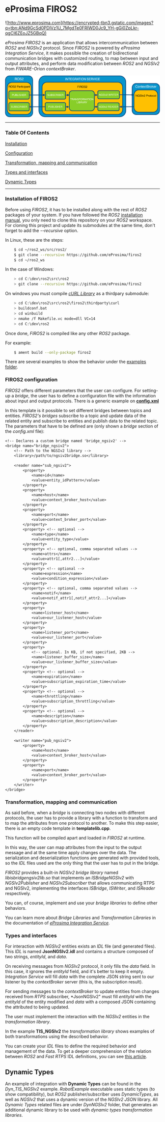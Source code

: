 # eProsima FIROS2
![http://www.eprosima.com](https://encrypted-tbn3.gstatic.com/images?q=tbn:ANd9GcSd0PDlVz1U_7MgdTe0FRIWD0Jc9_YH-gGi0ZpLkr-qgCI6ZEoJZ5GBqQ)

*eProsima FIROS2* is an application that allows intercommunication between *ROS2* and *NGSIv2* protocol.
Since *FIROS2* is powered by *eProsima Integration Service*, it makes possible the creation of bidirectional
communication bridges with customized routing, to map between input and output attributes, and perform data
modification between *ROS2* and *NGSIv2* from *FIWARE-Orion contextBroker*.

<p align="center"> <img src="doc/Firos_main.png" alt="Default behavior"/> </p>

<hr></hr>

### **Table Of Contents**

[Installation](#installation-of-firos2)

[Configuration](#firos2-configuration)

[Transformation, mapping and communication](#transformation-mapping-and-communication)

[Types and interfaces](#types-and-interfaces)

[Dynamic Types](#dynamic-types)

<hr></hr>

### Installation of FIROS2

Before using *FIROS2*, it has to be installed along with the rest of *ROS2* packages of your system.
If you have followed the *ROS2*
<a href="https://index.ros.org/doc/ros2/Installation" target="_blank">installation manual</a>,
you only need to clone this repository on your *ROS2* workspace.
For cloning this project and update its submodules at the same time, don't forget to add the *--recursive* option.

In Linux, these are the steps:

``` bash
    $ cd ~/ros2_ws/src/ros2/
    $ git clone --recursive https://github.com/eProsima/firos2
    $ cd ~/ros2_ws
```

In the case of Windows:

``` bash
    > cd C:\dev\ros2\src\ros2
    > git clone --recursive https://github.com/eProsima/firos2
```

On windows you must compile [*cURL Library*](https://github.com/curl/curl) as a thirdpary submodule:

``` bash
    > cd C:\dev\ros2\src\ros2\firos2\thirdparty\curl
    > buildconf.bat
    > cd winbuild
    > nmake /f Makefile.vc mode=dll VC=14
    > cd C:\dev\ros2
```

Once done, *FIROS2* is compiled like any other *ROS2* package.

For example:

``` bash
    $ ament build --only-package firos2
```

There are several examples to show the behavior under the [examples folder](examples).

### FIROS2 configuration

*FIROS2* offers different parameters that the user can configure. For setting-up a *bridge*,
the user has to define a configuration file with the information about input and output protocols.
There is a generic example on [**config.xml**](resource/config.xml)

In this template is it possible to set different bridges between topics and entities.
*FIROS2's* *bridges* subscribe to a topic and update data of the related entity and subscribe to entities and
publish data to the related topic.
The parameters that have to be defined are (only shown a *bridge* section of the *config.xml* file):

    <!-- Declares a custom bridge named 'bridge_ngsiv2' -->
    <bridge name="bridge_ngsiv2">
        <!-- Path to the NGSIv2 library -->
        <library>/path/to/ngsiv2bridge.so</library>

        <reader name="sub_ngsiv2">
            <property>
                <name>id</name>
                <value>entity_idPattern</value>
            </property>
            <property>
                <name>host</name>
                <value>context_broker_host</value>
            </property>
            <property>
                <name>port</name>
                <value>context_broker_port</value>
            </property>
            <property> <!-- optional -->
                <name>type</name>
                <value>entity_type</value>
            </property>
            <property> <!-- optional, comma separated values -->
                <name>attrs</name>
                <value>attr1[,attr2...]</value>
            </property>
            <property> <!-- optional -->
                <name>expression</name>
                <value>condition_expression</value>
            </property>
            <property> <!-- optional, comma separated values -->
                <name>notif</name>
                <value>notif_attr1[,notif_attr2...]</value>
            </property>
            <property>
                <name>listener_host</name>
                <value>our_listener_host</value>
            </property>
            <property>
                <name>listener_port</name>
                <value>our_listener_port</value>
            </property>
            <property>
                <!-- optional. In KB, if not specified, 2KB -->
                <name>listener_buffer_size</name>
                <value>our_listener_buffer_size</value>
            </property>
            <property> <!-- optional -->
                <name>expiration</name>
                <value>subscription_expiration_time</value>
            </property>
            <property> <!-- optional -->
                <name>throttling</name>
                <value>subscription_throttling</value>
            </property>
            <property> <!-- optional -->
                <name>description</name>
                <value>subscription_description</value>
            </property>
        </reader>

        <writer name="pub_ngsiv2">
            <property>
                <name>host</name>
                <value>context_broker_host</value>
            </property>
            <property>
                <name>port</name>
                <value>context_broker_port</value>
            </property>
        </writer>
    </bridge>

### Transformation, mapping and communication

As said before, when a *bridge* is connecting two nodes with different protocols,
the user has to provide a library with a function to transform and to map the attributes from one protocol to another.
To make this step easier, there is an empty code template in **templatelib.cpp**.

This function will be compiled apart and loaded in *FIROS2* at runtime.

In this way, the user can map attributes from the input to the output message and at the same time apply changes
over the data. The serialization and deserialization functions are generated with provided tools,
so the *IDL* files used are the only thing that the user has to put in the bridge.

*FIROS2* provides a built-in *NGSIv2 bridge library* named *libisbridgengsiv2lib.so* that implements an
*ISBridgeNGSIv2* with *NGSIv2Publisher* and *NGSIv2Subscriber* that allows communicating RTPS and NGSIv2,
implementing the interfaces *ISBridge*, *ISWriter*, and *ISReader* respectively.

You can, of course, implement and use your *bridge libraries* to define other behaviors.

You can learn more about *Bridge Libraries* and *Transformation Libraries* in the documentation of
*[eProsima Integration Service](https://integration-services.readthedocs.io/)*.

### Types and interfaces

For interaction with *NGSIv2* entities exists an *IDL* file (and generated files).
This *IDL* is named **JsonNGSIv2.idl** and contains a structure composed of two strings, *entityId*, and *data*.

On receiving messages from *NGSIv2* protocol, it only fills the *data* field.
In this case, it ignores the *entityId* field, and it's better to keep it empty.
*Integration Service* will fill *data* with the complete JSON string sent to our listener by the
*contextBroker* server (this is, the subscription result).

For sending messages to the *contextBroker* to update entities from changes received from *RTPS* subscriber,
*JsonNGSIv2" must fill *entityId* with the *entityId* of the entity modified and *data* with a composed JSON
containing the attributed to being updated.

The user must implement the interaction with the *NGSIv2* entities in the *transformation library*.

In the example **TIS_NGSIv2** the *transformation library* shows examples of both transformations using the
described behavior.

You can create your *IDL* files to define the required behavior and management of the data.
To get a deeper comprehension of the relation between *ROS2* and *Fast RTPS* IDL definitions,
you can see [this article](http://design.ros2.org/articles/mapping_dds_types.html).

## Dynamic Types

An example of integration with **Dynamic Types** can be found in the *Dyn_TIS_NGSIv2* example.
*RobotExample* executable uses static types (to show compatibility),
but *ROS2* publisher/subscriber uses *DynamicTypes*, as well as *NGSIv2* that uses a dynamic version of the
*NGSIv2 JSON* library.
All *Dynamic Types* related files are under *DynNGSIv2* folder,
that generates an additional dynamic library to be used with *dynamic types transformation libraries*.